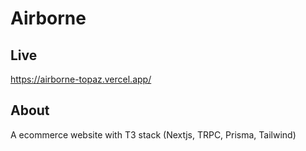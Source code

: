 # Airborne

## Live
https://airborne-topaz.vercel.app/

## About
A ecommerce website with T3 stack (Nextjs, TRPC, Prisma, Tailwind)
